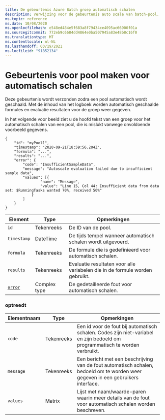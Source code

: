 ```yaml
---
title: De gebeurtenis Azure Batch groep automatisch schalen
description: Verwijzing voor de gebeurtenis auto scale van batch-pool, die wordt verzonden wanneer een groep automatisch wordt geschaald. Met de inhoud van het logboek worden automatisch geschaalde formules en evaluatie resultaten voor de groep weer gegeven.
ms.topic: reference
ms.date: 10/08/2020
ms.openlocfilehash: e548ed484e5f683a8f79434ce4095ac66900f01a
ms.sourcegitcommit: 772eb9c6684dd4864e0ba507945a83e48b8c16f0
ms.translationtype: MT
ms.contentlocale: nl-NL
ms.lasthandoff: 03/19/2021
ms.locfileid: "91852134"
---
```

# <a name="pool-autoscale-event"></a>Gebeurtenis voor pool maken voor automatisch schalen

 Deze gebeurtenis wordt verzonden zodra een pool automatisch wordt geschaald. Met de inhoud van het logboek worden automatisch geschaalde formules en evaluatie resultaten voor de groep weer gegeven.

 In het volgende voor beeld ziet u de hoofd tekst van een groep voor het automatisch schalen van een pool, die is mislukt vanwege onvoldoende voorbeeld gegevens.

```
{
    "id": "myPool1",
    "timestamp": "2020-09-21T18:59:56.204Z",
    "formula": "...",
    "results": "...",
    "error": {
        "code": "InsufficientSampleData",
        "message": "Autoscale evaluation failed due to insufficient sample data",
        "values": [{
                "name": "Message",
                "value": "Line 15, Col 44: Insufficient data from data set: $RunningTasks wanted 70%, received 50%"
            }
        ]
    }
}
```

|Element|Type|Opmerkingen|
|-------------|----------|-----------|
|`id`|Tekenreeks|De ID van de pool.|
|`timestamp`|DateTime|De tijds tempel wanneer automatisch schalen wordt uitgevoerd.|
|`formula`|Tekenreeks|De formule die is gedefinieerd voor automatisch schalen.|
|`results`|Tekenreeks|Evaluatie resultaten voor alle variabelen die in de formule worden gebruikt.|
|[`error`](#error)|Complex type|De gedetailleerde fout voor automatisch schalen.|

###  <a name="error"></a><a name="error"></a> optreedt

|Elementnaam|Type|Opmerkingen|
|------------------|----------|-----------|
|`code`|Tekenreeks|Een id voor de fout bij automatisch schalen. Codes zijn niet-variabel en zijn bedoeld om programmatisch te worden verbruikt.|
|`message`|Tekenreeks|Een bericht met een beschrijving van de fout automatisch schalen, bedoeld om te worden weer gegeven in een gebruikers interface.|
|`values`|Matrix|Lijst met naam/waarde-paren waarin meer details van de fout voor automatisch schalen worden beschreven.|
